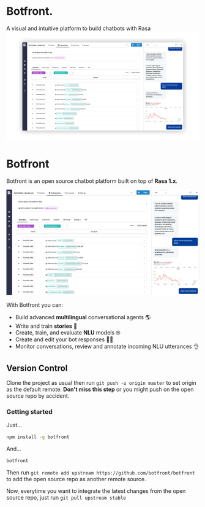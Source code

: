 # Botfront.


A visual and intuitive platform to build chatbots with Rasa
![Botfront screenshot](botfront/docs/images/botfront-screenshot-shadow.png)
</div>

# Botfront

Botfront is an open source chatbot platform built on top of **Rasa 1.x**.

![Botfront screenshot](botfront/docs/images/botfront-screenshot.jpg)

With Botfront you can:

- Build advanced **multilingual** conversational agents 🌎
- Write and train **stories** 📖
- Create, train, and evaluate **NLU** models 🤓
- Create and edit your bot responses 👩‍🎨
- Monitor conversations, review and annotate incoming NLU utterances 👌

## Version Control

Clone the project as usual then run `git push -u origin master` to set origin as the default remote. **Don't miss this step** or you might push on the open source repo by accident.
### Getting started

Just...

```bash
npm install -g botfront
```

And...

```bash
botfront
```

Then run `git remote add upstream https://github.com/botfront/botfront` to add the open source repo as another remote source.

Now, everytime you want to integrate the latest changes from the open source repo, just run `git pull upstream stable`
